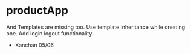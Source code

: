 # productApp
And Templates are missing too. Use template inheritance while creating one.
Add login logout functionality.
- Kanchan 05/06
